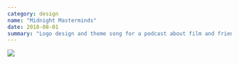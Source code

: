 ```yaml
---
category: design
name: "Midnight Masterminds"
date: 2018-08-01
summary: "Logo design and theme song for a podcast about film and friendship."
---
```

<div class="project-content -niche">
    <img class="project-image -noframe -dropshadow -medium" src="/assets/projects/midnight-masterminds/brand-small.png" draggable="false"/>
</div>
